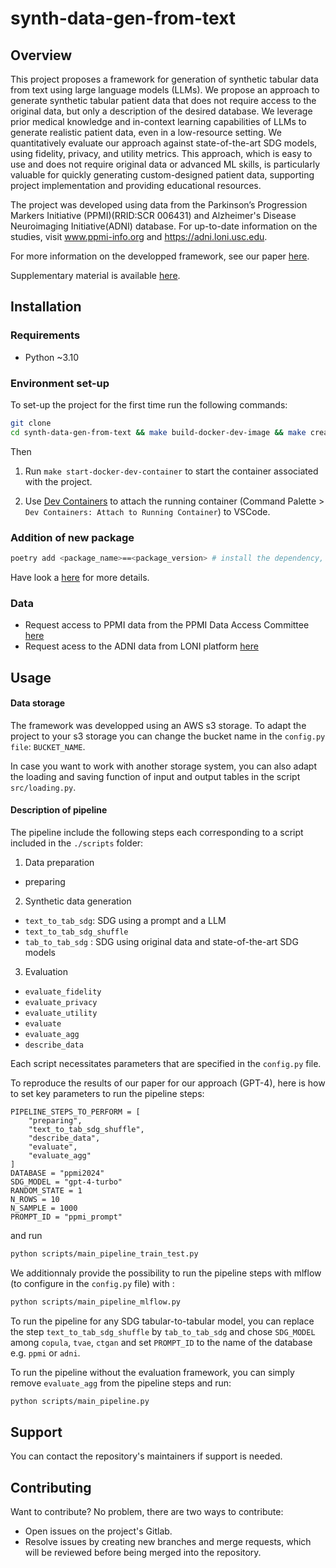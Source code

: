 # synth-data-gen-from-text

## Overview

This project proposes a framework for generation of synthetic tabular data from text using large language models (LLMs).
We propose an approach to generate synthetic tabular patient data that does not require access to the original data, but only a description of the desired database. We leverage prior medical knowledge and in-context learning capabilities of LLMs to generate realistic patient data, even in a low-resource setting. We quantitatively evaluate our approach against state-of-the-art SDG models, using fidelity, privacy, and utility metrics.
This approach, which is easy to use and does not require original data or advanced ML skills, is particularly valuable for quickly generating custom-designed patient data, supporting project implementation and providing educational resources.

The project was developed using data from the Parkinson’s Progression Markers Initiative (PPMI)(RRID:SCR 006431) and Alzheimer's Disease Neuroimaging Initiative(ADNI) database. For up-to-date information on the studies, visit www.ppmi-info.org and https://adni.loni.usc.edu.

For more information on the developped framework, see our paper [here](https://arxiv.org/abs/2412.05153).

Supplementary material is available [here](Supplementary_material_A_text_to_tabular_approach_to_generate_synthetic_patienta_dat_using_LLMs.pdf).

## Installation

### Requirements

- Python ~3.10

### Environment set-up

To set-up the project for the first time run the following commands:

```bash
git clone
cd synth-data-gen-from-text && make build-docker-dev-image && make create-docker-dev-container
```

Then

1. Run `make start-docker-dev-container` to start the container associated with the project.

2. Use [Dev Containers](https://code.visualstudio.com/docs/devcontainers/containers) to attach the running container (Command Palette > `Dev Containers: Attach to Running Container`) to VSCode. 

### Addition of new package

```bash
poetry add <package_name>==<package_version> # install the dependency, add it to pyproject.toml and regenerate the poetry.lock file
```

Have look a [here](https://python-poetry.org/docs/cli/#add) for more details.

### Data 

* Request access to PPMI data from the PPMI Data Access Committee  [here](https://www.ppmi-info.org/access-data-specimens/download-data)
* Request acess to the ADNI data from LONI platform [here](https://ida.loni.usc.edu/collaboration/access/appLicense.jsp;jsessionid=2DC933ADA7B32AFD298B0C4BF6DF54AC)



## Usage
#### Data storage

The framework was developped using an AWS s3 storage.
To adapt the project to your s3 storage you can change the bucket name in the `config.py file`: `BUCKET_NAME`.

In case you want to work with another storage system, you can also adapt the loading and saving function of input and output tables in the script `src/loading.py`.

#### Description of pipeline

The pipeline include the following steps each corresponding to a script included in the `./scripts` folder:

1. Data preparation
- preparing


2. Synthetic data generation
- `text_to_tab_sdg`: SDG using a prompt and a LLM
- `text_to_tab_sdg_shuffle`
- `tab_to_tab_sdg` : SDG using original data and state-of-the-art SDG models


3. Evaluation
- `evaluate_fidelity`
- `evaluate_privacy`
- `evaluate_utility`
- `evaluate`
- `evaluate_agg`
- `describe_data`

Each script necessitates parameters that are specified in the `config.py` file.

To reproduce the results of our paper for our approach (GPT-4), here is how to set key parameters to run the pipeline steps:

```
PIPELINE_STEPS_TO_PERFORM = [
    "preparing",
    "text_to_tab_sdg_shuffle",
    "describe_data",
    "evaluate",
    "evaluate_agg"
]
DATABASE = "ppmi2024"
SDG_MODEL = "gpt-4-turbo" 
RANDOM_STATE = 1
N_ROWS = 10
N_SAMPLE = 1000
PROMPT_ID = "ppmi_prompt" 
```

and run 
``` bash
python scripts/main_pipeline_train_test.py
```
We additionnaly provide the possibility to run the pipeline steps with mlflow (to configure in the `config.py` file) with :
``` bash
python scripts/main_pipeline_mlflow.py
```
To run the pipeline for any SDG tabular-to-tabular model, you can replace the step `text_to_tab_sdg_shuffle` by `tab_to_tab_sdg` and chose `SDG_MODEL` among `copula`, `tvae`, `ctgan` and set `PROMPT_ID` to the name of the database e.g. `ppmi` or `adni`.

To run the pipeline without the evaluation framework, you can simply remove `evaluate_agg` from the pipeline steps and run:

``` bash
python scripts/main_pipeline.py
```

## Support

You can contact the repository's maintainers if support is needed.

## Contributing

Want to contribute? No problem, there are two ways to contribute:

- Open issues on the project's Gitlab.
- Resolve issues by creating new branches and merge requests, which will be reviewed before being merged into the repository.







